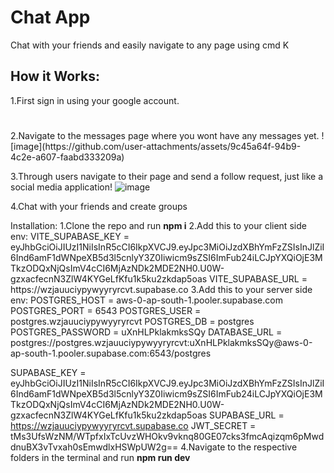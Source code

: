 <h1>Chat App</h1>
<p>Chat with your friends and easily navigate to any page using cmd K </p>

<h2>How it Works:</h2>
<div>
  1.First sign in using your google account.
  <h1></h1>
  2.Navigate to the messages page where you wont have any messages yet.
  ![image](https://github.com/user-attachments/assets/9c45a64f-94b9-4c2e-a607-faabd333209a)

  3.Through users navigate to their page and send a follow request, just like a social media application!
  ![image](https://github.com/user-attachments/assets/fb869941-b180-4b55-a2ca-fd841bbbeeef)

  4.Chat with your friends and create groups
</div>
<div>
Installation:
1.Clone the repo and run <strong>npm i</strong>
2.Add this to your client side env:
VITE_SUPABASE_KEY = eyJhbGciOiJIUzI1NiIsInR5cCI6IkpXVCJ9.eyJpc3MiOiJzdXBhYmFzZSIsInJlZiI6Ind6amF1dWNpeXB5d3l5cnlyY3Z0Iiwicm9sZSI6ImFub24iLCJpYXQiOjE3MTkzODQxNjQsImV4cCI6MjAzNDk2MDE2NH0.U0W-gzxacfecnN3ZlW4KYGeLfKfu1k5ku2zkdap5oas
VITE_SUPABASE_URL = https://wzjauuciypywyyryrcvt.supabase.co
3.Add this to your server side env:
POSTGRES_HOST = aws-0-ap-south-1.pooler.supabase.com
POSTGRES_PORT = 6543
POSTGRES_USER = postgres.wzjauuciypywyyryrcvt
POSTGRES_DB = postgres
POSTGRES_PASSWORD = uXnHLPklakmksSQy
DATABASE_URL = postgres://postgres.wzjauuciypywyyryrcvt:uXnHLPklakmksSQy@aws-0-ap-south-1.pooler.supabase.com:6543/postgres


SUPABASE_KEY = eyJhbGciOiJIUzI1NiIsInR5cCI6IkpXVCJ9.eyJpc3MiOiJzdXBhYmFzZSIsInJlZiI6Ind6amF1dWNpeXB5d3l5cnlyY3Z0Iiwicm9sZSI6ImFub24iLCJpYXQiOjE3MTkzODQxNjQsImV4cCI6MjAzNDk2MDE2NH0.U0W-gzxacfecnN3ZlW4KYGeLfKfu1k5ku2zkdap5oas
SUPABASE_URL = https://wzjauuciypywyyryrcvt.supabase.co
JWT_SECRET = tMs3UfsWzNM/WTpfxIxTcUvzWHOkv9vknq80GE07cks3fmcAqizqm6pMwddnuBX3vTvxah0sEmwdlxHSWpUW2g==
4.Navigate to the respective folders in the terminal and run <strong>npm run dev</strong>
</div>
